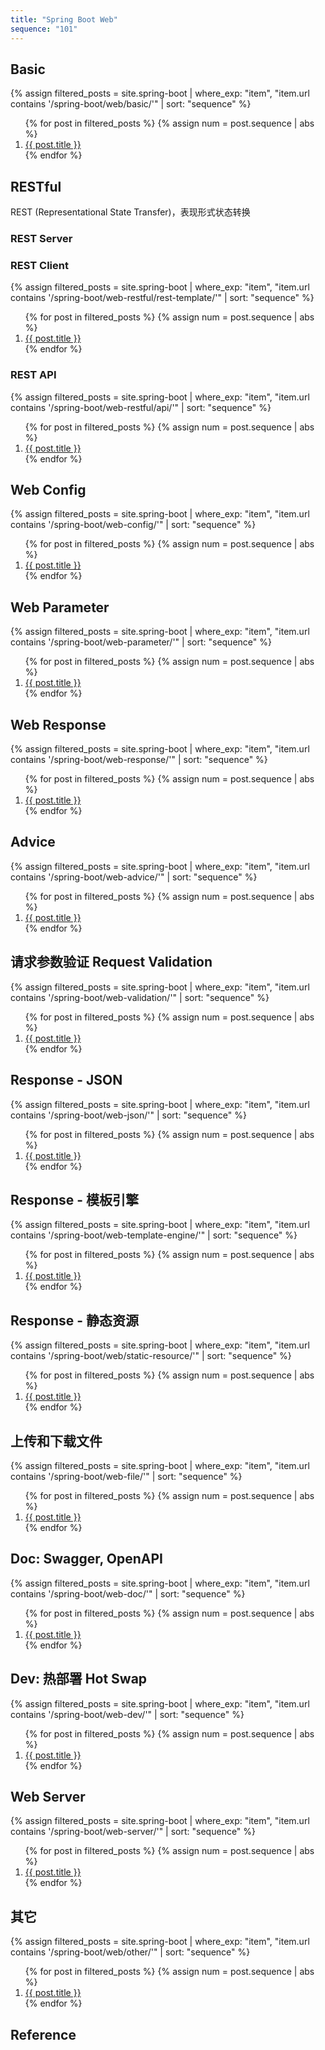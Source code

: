 ```yaml
---
title: "Spring Boot Web"
sequence: "101"
---
```



## Basic

{%
assign filtered_posts = site.spring-boot |
where_exp: "item", "item.url contains '/spring-boot/web/basic/'" |
sort: "sequence"
%}
<ol>
    {% for post in filtered_posts %}
    {% assign num = post.sequence | abs %}
    <li>
        <a href="{{ post.url }}">{{ post.title }}</a>
    </li>
    {% endfor %}
</ol>

## RESTful

REST (Representational State Transfer)，表现形式状态转换

### REST Server



### REST Client

{%
assign filtered_posts = site.spring-boot |
where_exp: "item", "item.url contains '/spring-boot/web-restful/rest-template/'" |
sort: "sequence"
%}
<ol>
    {% for post in filtered_posts %}
    {% assign num = post.sequence | abs %}
    <li>
        <a href="{{ post.url }}">{{ post.title }}</a>
    </li>
    {% endfor %}
</ol>

### REST API

{%
assign filtered_posts = site.spring-boot |
where_exp: "item", "item.url contains '/spring-boot/web-restful/api/'" |
sort: "sequence"
%}
<ol>
    {% for post in filtered_posts %}
    {% assign num = post.sequence | abs %}
    <li>
        <a href="{{ post.url }}">{{ post.title }}</a>
    </li>
    {% endfor %}
</ol>

## Web Config

{%
assign filtered_posts = site.spring-boot |
where_exp: "item", "item.url contains '/spring-boot/web-config/'" |
sort: "sequence"
%}
<ol>
    {% for post in filtered_posts %}
    {% assign num = post.sequence | abs %}
    <li>
        <a href="{{ post.url }}">{{ post.title }}</a>
    </li>
    {% endfor %}
</ol>

## Web Parameter

{%
assign filtered_posts = site.spring-boot |
where_exp: "item", "item.url contains '/spring-boot/web-parameter/'" |
sort: "sequence"
%}
<ol>
    {% for post in filtered_posts %}
    {% assign num = post.sequence | abs %}
    <li>
        <a href="{{ post.url }}">{{ post.title }}</a>
    </li>
    {% endfor %}
</ol>

## Web Response

{%
assign filtered_posts = site.spring-boot |
where_exp: "item", "item.url contains '/spring-boot/web-response/'" |
sort: "sequence"
%}
<ol>
    {% for post in filtered_posts %}
    {% assign num = post.sequence | abs %}
    <li>
        <a href="{{ post.url }}">{{ post.title }}</a>
    </li>
    {% endfor %}
</ol>

## Advice

{%
assign filtered_posts = site.spring-boot |
where_exp: "item", "item.url contains '/spring-boot/web-advice/'" |
sort: "sequence"
%}
<ol>
    {% for post in filtered_posts %}
    {% assign num = post.sequence | abs %}
    <li>
        <a href="{{ post.url }}">{{ post.title }}</a>
    </li>
    {% endfor %}
</ol>

## 请求参数验证 Request Validation

{%
assign filtered_posts = site.spring-boot |
where_exp: "item", "item.url contains '/spring-boot/web-validation/'" |
sort: "sequence"
%}
<ol>
    {% for post in filtered_posts %}
    {% assign num = post.sequence | abs %}
    <li>
        <a href="{{ post.url }}">{{ post.title }}</a>
    </li>
    {% endfor %}
</ol>

## Response - JSON

{%
assign filtered_posts = site.spring-boot |
where_exp: "item", "item.url contains '/spring-boot/web-json/'" |
sort: "sequence"
%}
<ol>
    {% for post in filtered_posts %}
    {% assign num = post.sequence | abs %}
    <li>
        <a href="{{ post.url }}">{{ post.title }}</a>
    </li>
    {% endfor %}
</ol>

## Response - 模板引擎

{%
assign filtered_posts = site.spring-boot |
where_exp: "item", "item.url contains '/spring-boot/web-template-engine/'" |
sort: "sequence"
%}
<ol>
    {% for post in filtered_posts %}
    {% assign num = post.sequence | abs %}
    <li>
        <a href="{{ post.url }}">{{ post.title }}</a>
    </li>
    {% endfor %}
</ol>

## Response - 静态资源

{%
assign filtered_posts = site.spring-boot |
where_exp: "item", "item.url contains '/spring-boot/web/static-resource/'" |
sort: "sequence"
%}
<ol>
    {% for post in filtered_posts %}
    {% assign num = post.sequence | abs %}
    <li>
        <a href="{{ post.url }}">{{ post.title }}</a>
    </li>
    {% endfor %}
</ol>

## 上传和下载文件

{%
assign filtered_posts = site.spring-boot |
where_exp: "item", "item.url contains '/spring-boot/web-file/'" |
sort: "sequence"
%}
<ol>
    {% for post in filtered_posts %}
    {% assign num = post.sequence | abs %}
    <li>
        <a href="{{ post.url }}">{{ post.title }}</a>
    </li>
    {% endfor %}
</ol>

## Doc: Swagger, OpenAPI

{%
assign filtered_posts = site.spring-boot |
where_exp: "item", "item.url contains '/spring-boot/web-doc/'" |
sort: "sequence"
%}
<ol>
    {% for post in filtered_posts %}
    {% assign num = post.sequence | abs %}
    <li>
        <a href="{{ post.url }}">{{ post.title }}</a>
    </li>
    {% endfor %}
</ol>

## Dev: 热部署 Hot Swap

{%
assign filtered_posts = site.spring-boot |
where_exp: "item", "item.url contains '/spring-boot/web-dev/'" |
sort: "sequence"
%}
<ol>
    {% for post in filtered_posts %}
    {% assign num = post.sequence | abs %}
    <li>
        <a href="{{ post.url }}">{{ post.title }}</a>
    </li>
    {% endfor %}
</ol>

## Web Server

{%
assign filtered_posts = site.spring-boot |
where_exp: "item", "item.url contains '/spring-boot/web-server/'" |
sort: "sequence"
%}
<ol>
    {% for post in filtered_posts %}
    {% assign num = post.sequence | abs %}
    <li>
        <a href="{{ post.url }}">{{ post.title }}</a>
    </li>
    {% endfor %}
</ol>

## 其它

{%
assign filtered_posts = site.spring-boot |
where_exp: "item", "item.url contains '/spring-boot/web/other/'" |
sort: "sequence"
%}
<ol>
    {% for post in filtered_posts %}
    {% assign num = post.sequence | abs %}
    <li>
        <a href="{{ post.url }}">{{ post.title }}</a>
    </li>
    {% endfor %}
</ol>

## Reference

